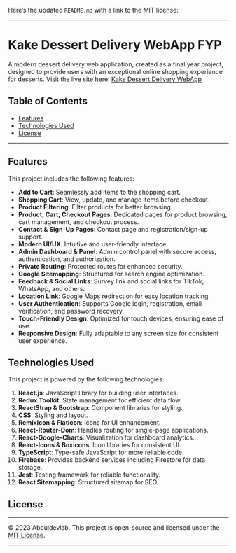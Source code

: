 Here’s the updated `README.md` with a link to the MIT license:

---

# Kake Dessert Delivery WebApp FYP

A modern dessert delivery web application, created as a final year project, designed to provide users with an exceptional online shopping experience for desserts. Visit the live site here: [Kake Dessert Delivery WebApp](https://kake-project.web.app/)

## Table of Contents

- [Features](#features)
- [Technologies Used](#technologies-used)
- [License](#license)

---

## Features

This project includes the following features:

- **Add to Cart**: Seamlessly add items to the shopping cart.
- **Shopping Cart**: View, update, and manage items before checkout.
- **Product Filtering**: Filter products for better browsing.
- **Product, Cart, Checkout Pages**: Dedicated pages for product browsing, cart management, and checkout process.
- **Contact & Sign-Up Pages**: Contact page and registration/sign-up support.
- **Modern UI/UX**: Intuitive and user-friendly interface.
- **Admin Dashboard & Panel**: Admin control panel with secure access, authentication, and authorization.
- **Private Routing**: Protected routes for enhanced security.
- **Google Sitemapping**: Structured for search engine optimization.
- **Feedback & Social Links**: Survey link and social links for TikTok, WhatsApp, and others.
- **Location Link**: Google Maps redirection for easy location tracking.
- **User Authentication**: Supports Google login, registration, email verification, and password recovery.
- **Touch-Friendly Design**: Optimized for touch devices, ensuring ease of use.
- **Responsive Design**: Fully adaptable to any screen size for consistent user experience.

## Technologies Used

This project is powered by the following technologies:

1. **React.js**: JavaScript library for building user interfaces.
2. **Redux Toolkit**: State management for efficient data flow.
3. **ReactStrap & Bootstrap**: Component libraries for styling.
4. **CSS**: Styling and layout.
5. **RemixIcon & Flaticon**: Icons for UI enhancement.
6. **React-Router-Dom**: Handles routing for single-page applications.
7. **React-Google-Charts**: Visualization for dashboard analytics.
8. **React-Icons & Boxicons**: Icon libraries for consistent UI.
9. **TypeScript**: Type-safe JavaScript for more reliable code.
10. **Firebase**: Provides backend services including Firestore for data storage.
11. **Jest**: Testing framework for reliable functionality.
12. **React Sitemapping**: Structured sitemap for SEO.

## License

---

© 2023 Abduldevlab. This project is open-source and licensed under the [MIT License](https://opensource.org/licenses/MIT).

---